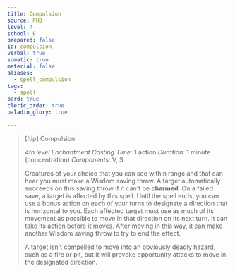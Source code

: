 ```yaml
---
title: Compulsion
source: PHB
level: 4
school: E
prepared: false
id: compulsion
verbal: true
somatic: true
material: false
aliases:
  - spell_compulsion
tags:
  - spell
bard: true
cleric_order: true
paladin_glory: true

---
```

>[!tip] Compulsion
>
> *4th level Enchantment*
> *Casting Time:* 1 action
> *Duration:* 1 minute (concentration)
> *Components:* V, S
>
>Creatures of your choice that you can see within range and that can hear you must make a Wisdom saving throw. A target automatically succeeds on this saving throw if it can't be **charmed**. On a failed save, a target is affected by this spell. Until the spell ends, you can use a bonus action on each of your turns to designate a direction that is horizontal to you. Each affected target must use as much of its movement as possible to move in that direction on its next turn. It can take its action before it moves. After moving in this way, it can make another Wisdom saving throw to try to end the effect.
>
>A target isn't compelled to move into an obviously deadly hazard, such as a fire or pit, but it will provoke opportunity attacks to move in the designated direction.
>

